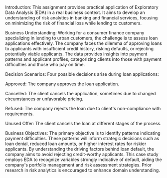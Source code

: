 Introduction:
This assignment provides practical application of Exploratory Data Analysis (EDA) in a real business context. It aims to develop an understanding of risk analytics in banking and financial services, focusing on minimizing the risk of financial loss while lending to customers.

Business Understanding:
Working for a consumer finance company specializing in lending to urban customers, the challenge is to assess loan applications effectively. The company faces the dilemma of approving loans to applicants with insufficient credit history, risking defaults, or rejecting potentially viable applicants. The data provides insights into payment patterns and applicant profiles, categorizing clients into those with payment difficulties and those who pay on time.

Decision Scenarios:
Four possible decisions arise during loan applications:

Approved: The company approves the loan application.

Cancelled: The client cancels the application, sometimes due to changed circumstances or unfavorable pricing.

Refused: The company rejects the loan due to client's non-compliance with requirements.

Unused Offer: The client cancels the loan at different stages of the process.

Business Objectives:
The primary objective is to identify patterns indicating payment difficulties. These patterns will inform strategic decisions such as loan denial, reduced loan amounts, or higher interest rates for riskier applicants. By understanding the driving factors behind loan default, the company aims to avoid rejecting credit-worthy applicants. This case study employs EDA to recognize variables strongly indicative of default, aiding the company's portfolio management and risk assessment strategies. Prior research in risk analytics is encouraged to enhance domain understanding.




